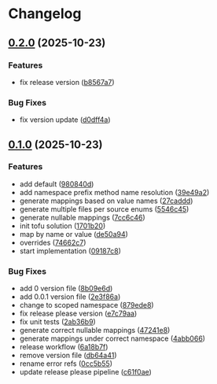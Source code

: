 # Changelog

## [0.2.0](https://github.com/danielpindur/dango/compare/Dango-v0.1.0...Dango-v0.2.0) (2025-10-23)


### Features

* fix release version ([b8567a7](https://github.com/danielpindur/dango/commit/b8567a7c238a6b316ffd3d85c09e84db0fc7604d))


### Bug Fixes

* fix version update ([d0dff4a](https://github.com/danielpindur/dango/commit/d0dff4ad2b03f278cb4fafcf8d128179dba7bdb3))

## [0.1.0](https://github.com/danielpindur/dango/compare/Dango-v0.0.1...Dango-v0.1.0) (2025-10-23)


### Features

* add default ([980840d](https://github.com/danielpindur/dango/commit/980840dfa1b3bfa2dd8596b2ae38bc15f7cec5bf))
* add namespace prefix method name resolution ([39e49a2](https://github.com/danielpindur/dango/commit/39e49a21b13085c7a5f6566e3c1bbe44623fb7ea))
* generate mappings based on value names ([27caddd](https://github.com/danielpindur/dango/commit/27caddd161b5a0d46ca88c1b5486b602330e7c94))
* generate multiple files per source enums ([5546c45](https://github.com/danielpindur/dango/commit/5546c454eb661224fc7c18bab78e2c019ec3e16e))
* generate nullable mappings ([7cc6c46](https://github.com/danielpindur/dango/commit/7cc6c464e806a71e123d6bb482810776a78e192f))
* init tofu solution ([1701b20](https://github.com/danielpindur/dango/commit/1701b2051f25009f7f0ad76f01fbb7e5e6eae2af))
* map by name or value ([de50a94](https://github.com/danielpindur/dango/commit/de50a94ea60b9f44adddde6b84fe614f8266a2dd))
* overrides ([74662c7](https://github.com/danielpindur/dango/commit/74662c7fbba9d7d5f867ee1c9c6de589b11e875f))
* start implementation ([09187c8](https://github.com/danielpindur/dango/commit/09187c85bdaf073b508e6025d2593836a200ba3f))


### Bug Fixes

* add 0  version file ([8b09e6d](https://github.com/danielpindur/dango/commit/8b09e6d63010d144e7d6e3b2f21a908803cf4bbc))
* add 0.0.1  version file ([2e3f86a](https://github.com/danielpindur/dango/commit/2e3f86a98ce7d428920f336c51dd4d24b65f65fa))
* change to scoped namespace ([879ede8](https://github.com/danielpindur/dango/commit/879ede89b3670cdfe045cf28b918ba7374448c88))
* fix release please version ([e7c79aa](https://github.com/danielpindur/dango/commit/e7c79aa6935aa87647d43a00007a26d85bbbce26))
* fix unit tests ([2ab36b9](https://github.com/danielpindur/dango/commit/2ab36b9b891ca7563a992ef5f6c6b13cfad483e4))
* generate correct nullable mappings ([47241e8](https://github.com/danielpindur/dango/commit/47241e829a1e6bfaa121b96d9f51bef99478648a))
* generate mappings under correct namespace ([4abb066](https://github.com/danielpindur/dango/commit/4abb066be767c6d8159a4865189b4e68ef0c748d))
* release workflow ([6a18b7f](https://github.com/danielpindur/dango/commit/6a18b7f9a1a7d7218d81d90fb1d867a5b8db6ce7))
* remove version file ([db64a41](https://github.com/danielpindur/dango/commit/db64a4160fd64745ea40723d4e3c4bb89d5247dc))
* rename error refs ([0cc5b55](https://github.com/danielpindur/dango/commit/0cc5b558578003238fc1b7cb4296e22d08e81d0d))
* update release please pipeline ([c61f0ae](https://github.com/danielpindur/dango/commit/c61f0ae7fc3b9e9e15aae25ffae3e3f7e3fbff9a))
